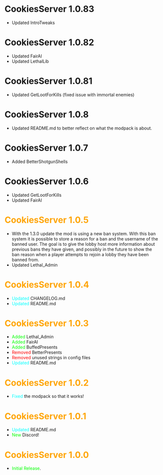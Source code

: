 # CookiesServer 1.0.83

- Updated IntroTweaks

# CookiesServer 1.0.82

- Updated FairAI
- Updated LethalLib

# CookiesServer 1.0.81

- Updated GetLootForKills (fixed issue with immortal enemies)

# CookiesServer 1.0.8

- Updated README.md to better reflect on what the modpack is about.

# CookiesServer 1.0.7

- Added BetterShotgunShells

# CookiesServer 1.0.6

- Updated GetLootForKills
- Updated FairAI


# <span style="color:orange">CookiesServer 1.0.5</span>

- With the 1.3.0 update the mod is using a new ban system. With this ban system it is possible to store a reason for a ban and the username of the banned user. The goal is to give the lobby host more information about previous bans they have given, and possibly in the future to show the ban reason when a player attempts to rejoin a lobby they have been banned from.
- Updated Lethal_Admin

# <span style="color:orange">CookiesServer 1.0.4</span>

- <span style="color:cyan">Updated</span> CHANGELOG.md
- <span style="color:cyan">Updated</span> README.md

# <span style="color:orange">CookiesServer 1.0.3</span>

- <span style="color:lime">Added</span> Lethal_Admin
- <span style="color:lime">Added</span> FairAI
- <span style="color:lime">Added</span> BuffedPresents
- <span style="color:red">Removed</span> BetterPresents
- <span style="color:red">Removed</span> unused strings in config files
- <span style="color:cyan">Updated</span> README.md

# <span style="color:orange">CookiesServer 1.0.2</span>

- <span style="color:cyan">Fixed</span> the modpack so that it works!

# <span style="color:orange">CookiesServer 1.0.1</span>

- <span style="color:cyan">Updated</span> README.md
- <span style="color:lime">New</span> Discord!

# <span style="color:orange">CookiesServer 1.0.0</span>

- <span style="color:lime">Initial Release</span>.

